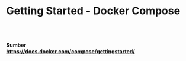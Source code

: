 # Getting Started - Docker Compose



<br>
<br>

**Sumber**
<br>
**https://docs.docker.com/compose/gettingstarted/**